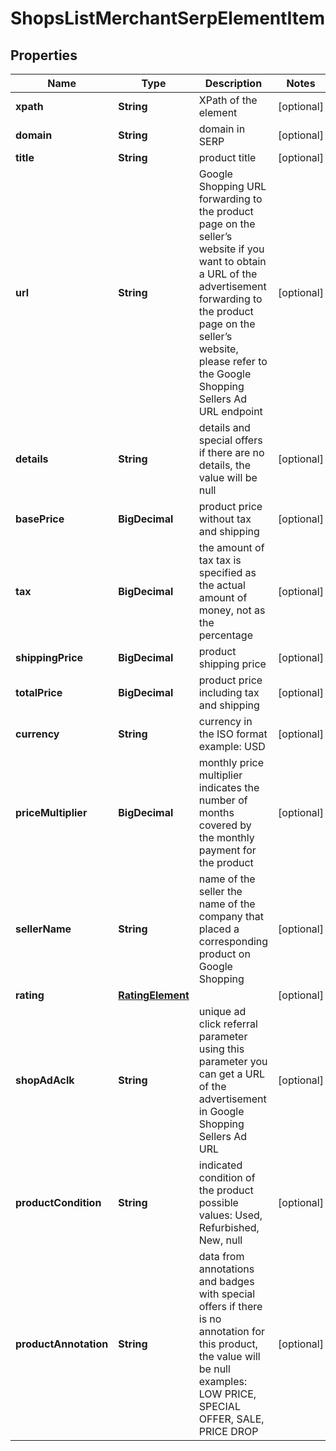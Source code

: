 

# ShopsListMerchantSerpElementItem


## Properties

| Name | Type | Description | Notes |
|------------ | ------------- | ------------- | -------------|
|**xpath** | **String** | XPath of the element |  [optional] |
|**domain** | **String** | domain in SERP |  [optional] |
|**title** | **String** | product title |  [optional] |
|**url** | **String** | Google Shopping URL forwarding to the product page on the seller’s website if you want to obtain a URL of the advertisement forwarding to the product page on the seller’s website, please refer to the Google Shopping Sellers Ad URL endpoint |  [optional] |
|**details** | **String** | details and special offers if there are no details, the value will be null |  [optional] |
|**basePrice** | **BigDecimal** | product price without tax and shipping |  [optional] |
|**tax** | **BigDecimal** | the amount of tax tax is specified as the actual amount of money, not as the percentage |  [optional] |
|**shippingPrice** | **BigDecimal** | product shipping price |  [optional] |
|**totalPrice** | **BigDecimal** | product price including tax and shipping |  [optional] |
|**currency** | **String** | currency in the ISO format example: USD |  [optional] |
|**priceMultiplier** | **BigDecimal** | monthly price multiplier indicates the number of months covered by the monthly payment for the product |  [optional] |
|**sellerName** | **String** | name of the seller the name of the company that placed a corresponding product on Google Shopping |  [optional] |
|**rating** | [**RatingElement**](RatingElement.md) |  |  [optional] |
|**shopAdAclk** | **String** | unique ad click referral parameter using this parameter you can get a URL of the advertisement in Google Shopping Sellers Ad URL |  [optional] |
|**productCondition** | **String** | indicated condition of the product possible values: Used, Refurbished, New, null |  [optional] |
|**productAnnotation** | **String** | data from annotations and badges with special offers if there is no annotation for this product, the value will be null examples: LOW PRICE, SPECIAL OFFER, SALE, PRICE DROP |  [optional] |




